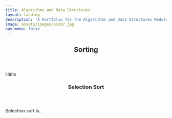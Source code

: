 ```yaml
---
title: Algorithms and Data Structures
layout: landing
description: 'A Portfolio for the Algorithms and Data Structures Module'
image: assets/images/pic07.jpg
nav-menu: false
---
```


<script src="https://cdn.jsdelivr.net/npm/p5@1.7.0/lib/p5.js"></script>

<div id="main">

<section id="sorting">
<div class="inner">
<header class="major">
<h2>Sorting</h2>
</header>
<p>
Hello
</p>
<header class="major">
<h3>Selection Sort</h3>
</header>
<p>Selection sort is..</p>

<script src="{% link assets/js/algodat/selectionSort.js %}">
</script>
<div id="canvas-selection-sort" style="position: relative; height: 600px; width: 800px"></div>
</div>
</section>

</div>